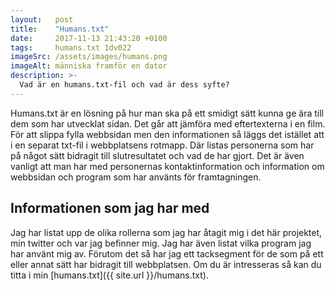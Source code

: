 ```yaml
---
layout:   post
title:    "Humans.txt"
date:     2017-11-13 21:43:20 +0100
tags:     humans.txt 1dv022
imageSrc: /assets/images/humans.png
imageAlt: människa framför en dator
description: >-
  Vad är en humans.txt-fil och vad är dess syfte?
---
```

Humans.txt är en lösning på hur man ska på ett smidigt sätt kunna ge ära till dem som har utvecklat sidan. Det går att jämföra med eftertexterna i en film. För att slippa fylla webbsidan men den informationen så läggs det istället att i en separat txt-fil i webbplatsens rotmapp. Där listas personerna som har på något sätt bidragit till slutresultatet och vad de har gjort. Det är även vanligt att man har med personernas kontaktinformation och information om webbsidan och program som har använts för framtagningen.  

## Informationen som jag har med
Jag har listat upp de olika rollerna som jag har åtagit mig i det här projektet, min twitter och var jag befinner mig. Jag har även listat vilka program jag har använt mig av. Förutom det så har jag ett tacksegment för de som på ett eller annat sätt har bidragit till webbplatsen. Om du är intresseras så kan du titta i min [humans.txt]({{ site.url }}/humans.txt).
